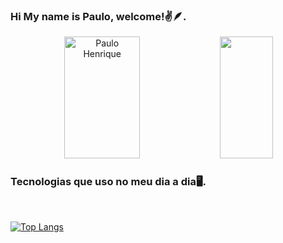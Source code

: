 ### Hi My name is Paulo, welcome!✌️🪶.

<div align="center">  
  <img width="49%" height="195px" src="https://github-readme-stats.vercel.app/api?username=paulohenriiquesouza&show_icons=true&count_private=true&hide_border=true&title_color=#f1f6ce&icon_color=38F5B0&text_color=#f1f6ce&bg_color=0d1117" alt="Paulo Henrique" /> 
  <img width="41%" height="195px" src="https://github-readme-stats.vercel.app/api/top-langs/?username=paulohenriiquesouza&layout=compact&hide_border=true&title_color=ff91a4&text_color=ff91a4&bg_color=0d1117" />
</div>

### Tecnologias que uso no meu dia a dia🖥️.

<div style="display: inline_block"><br/>
 
[![Top Langs](https://github-readme-stats.vercel.app/api/top-langs/?username=paulohenriiquesouza&layout=compact)](https://github.com/anuraghazra/github-readme-stats)
